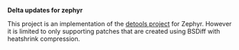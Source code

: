 **Delta updates for zephyr**

This project is an implementation of the [detools project](https://github.com/eerimoq/detools) for Zephyr.
However it is limited to only supporting patches that are created using BSDiff 
with heatshrink compression. 